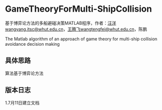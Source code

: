 # GameTheoryForMulti-ShipCollision
基于博弈论方法的多船避碰决策MATLAB程序，作者：汪洋wangyang.itsc@whut.edu.cn，王腾飞wangtengfei@whut.edu.cn，陈鹏

The Matlab algorithm of an approach of game theory for multi-ship collision avoidance decision making
## 具体思路
算法基于博弈论方法
## 版本日志
1.7月11日建立文档
